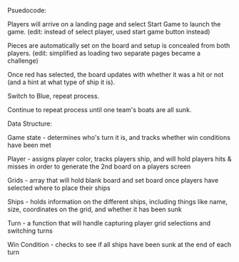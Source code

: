 Psuedocode:

Players will arrive on a landing page and select Start Game to launch the game. (edit: instead of select player, used start game button instead)

Pieces are automatically set on the board and setup is concealed from both players. (edit: simplified as loading two separate pages became a challenge)

Once red has selected, the board updates with whether it was a hit or not (and a hint at what type of ship it is).

Switch to Blue,  repeat process.

Continue to repeat process until one team's boats are all sunk.

Data Structure:

Game state - determines who's turn it is, and tracks whether win conditions have been met

Player - assigns player color, tracks players ship, and will hold players hits & misses in order to generate the 2nd board on a players screen

Grids - array that will hold blank board and set board once players have selected where to place their ships

Ships - holds information on the different ships, including things like name, size, coordinates on the grid, and whether it has been sunk

Turn - a function that will handle capturing player grid selections and switching turns

Win Condition - checks to see if all ships have been sunk at the end of each turn